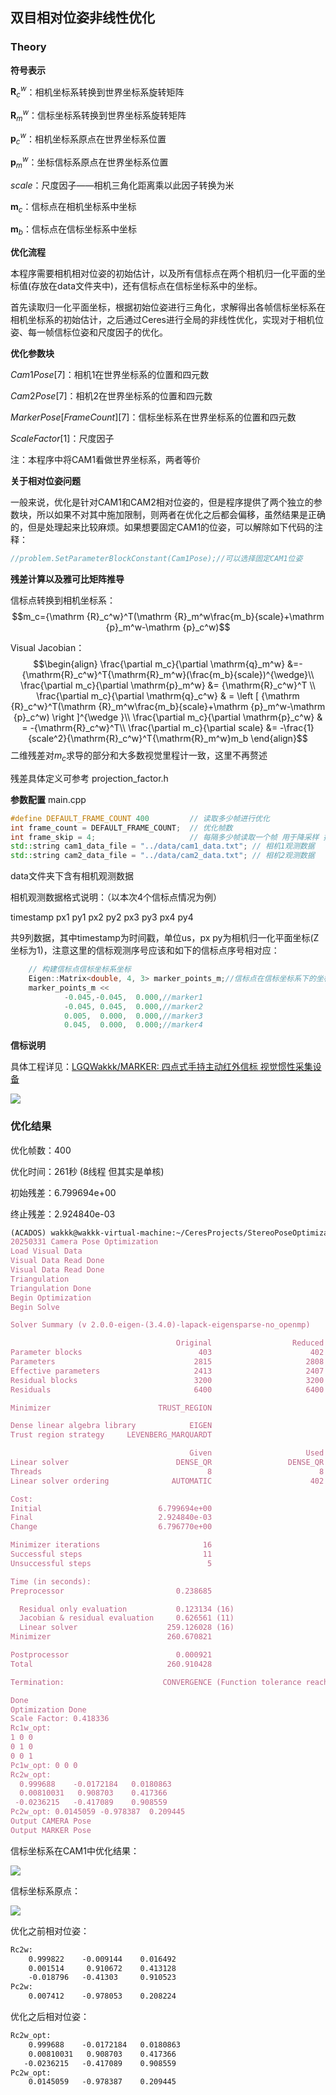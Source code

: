 ## 双目相对位姿非线性优化

### Theory

**符号表示**

$\mathbf{R}_c^w$​：相机坐标系转换到世界坐标系旋转矩阵

$\mathbf{R}_m^w$​：信标坐标系转换到世界坐标系旋转矩阵

$\mathbf{p}_c^w$​：相机坐标系原点在世界坐标系位置

$\mathbf{p}_m^w$​：坐标信标系原点在世界坐标系位置

$scale$：尺度因子——相机三角化距离乘以此因子转换为米

$\mathbf{m}_c$：信标点在相机坐标系中坐标

$\mathbf{m}_b$：信标点在信标坐标系中坐标

**优化流程**

本程序需要相机相对位姿的初始估计，以及所有信标点在两个相机归一化平面的坐标值(存放在data文件夹中)，还有信标点在信标坐标系中的坐标。

首先读取归一化平面坐标，根据初始位姿进行三角化，求解得出各帧信标坐标系在相机坐标系的初始估计，之后通过Ceres进行全局的非线性优化，实现对于相机位姿、每一帧信标位姿和尺度因子的优化。

**优化参数块**

$Cam1 Pose[7]$：相机1在世界坐标系的位置和四元数

$Cam2Pose[7]$：相机2在世界坐标系的位置和四元数

$MarkerPose[FrameCount][7]$：信标坐标系在世界坐标系的位置和四元数

$ScaleFactor[1]$：尺度因子

注：本程序中将CAM1看做世界坐标系，两者等价

**关于相对位姿问题**

一般来说，优化是针对CAM1和CAM2相对位姿的，但是程序提供了两个独立的参数块，所以如果不对其中施加限制，则两者在优化之后都会偏移，虽然结果是正确的，但是处理起来比较麻烦。如果想要固定CAM1的位姿，可以解除如下代码的注释：

```c++
//problem.SetParameterBlockConstant(Cam1Pose);//可以选择固定CAM1位姿
```

**残差计算以及雅可比矩阵推导**

信标点转换到相机坐标系：
$$m_c={\mathrm {R}_c^w}^T(\mathrm {R}_m^w\frac{m_b}{scale}+\mathrm {p}_m^w-\mathrm {p}_c^w)$$

Visual Jacobian：
$$\begin{align}
\frac{\partial m_c}{\partial \mathrm{q}_m^w} &=-{\mathrm{R}_c^w}^T{\mathrm{R}_m^w}(\frac{m_b}{scale})^{\wedge}\\
\frac{\partial m_c}{\partial \mathrm{p}_m^w} &= {\mathrm{R}_c^w}^T \\
\frac{\partial m_c}{\partial \mathrm{q}_c^w} & = \left [ {\mathrm {R}_c^w}^T(\mathrm {R}_m^w\frac{m_b}{scale}+\mathrm {p}_m^w-\mathrm {p}_c^w) \right ]^{\wedge }\\
\frac{\partial m_c}{\partial \mathrm{p}_c^w} & = -{\mathrm{R}_c^w}^T\\
\frac{\partial m_c}{\partial scale} &= -\frac{1}{scale^2}{\mathrm{R}_c^w}^T{\mathrm{R}_m^w}m_b
\end{align}$$
二维残差对$m_c$求导的部分和大多数视觉里程计一致，这里不再赘述

残差具体定义可参考 projection_factor.h

**参数配置** main.cpp

```c++
#define DEFAULT_FRAME_COUNT 400         // 读取多少帧进行优化
int frame_count = DEFAULT_FRAME_COUNT;  // 优化帧数
int frame_skip = 4;                     // 每隔多少帧读取一个帧 用于降采样 提高距离
std::string cam1_data_file = "../data/cam1_data.txt"; // 相机1观测数据
std::string cam2_data_file = "../data/cam2_data.txt"; // 相机2观测数据
```

data文件夹下含有相机观测数据

相机观测数据格式说明：（以本次4个信标点情况为例）

timestamp px1 py1 px2 py2 px3 py3 px4 py4

共9列数据，其中timestamp为时间戳，单位us，px py为相机归一化平面坐标(Z坐标为1)，注意这里的信标观测序号应该和如下的信标点序号相对应：

```c++
	// 构建信标点信标坐标系坐标
	Eigen::Matrix<double, 4, 3> marker_points_m;//信标点在信标坐标系下的坐标
	marker_points_m <<
			-0.045,-0.045,  0.000,//marker1
			-0.045, 0.045,  0.000,//marker2
			0.005,  0.000,  0.000,//marker3
			0.045,  0.000,  0.000;//marker4
```

**信标说明**

具体工程详见：[LGQWakkk/MARKER: 四点式手持主动红外信标 视觉惯性采集设备](https://github.com/LGQWakkk/MARKER)

![](output\marker.png)

### 优化结果

优化帧数：400

优化时间：261秒 (8线程 但其实是单核)

初始残差：6.799694e+00

终止残差：2.924840e-03

```latex
(ACADOS) wakkk@wakkk-virtual-machine:~/CeresProjects/StereoPoseOptimization/Ceres/build$ ./main
20250331 Camera Pose Optimization
Load Visual Data
Visual Data Read Done
Visual Data Read Done
Triangulation
Triangulation Done
Begin Optimization
Begin Solve

Solver Summary (v 2.0.0-eigen-(3.4.0)-lapack-eigensparse-no_openmp)

                                     Original                  Reduced
Parameter blocks                          403                      402
Parameters                               2815                     2808
Effective parameters                     2413                     2407
Residual blocks                          3200                     3200
Residuals                                6400                     6400

Minimizer                        TRUST_REGION

Dense linear algebra library            EIGEN
Trust region strategy     LEVENBERG_MARQUARDT

                                        Given                     Used
Linear solver                        DENSE_QR                 DENSE_QR
Threads                                     8                        8
Linear solver ordering              AUTOMATIC                      402

Cost:
Initial                          6.799694e+00
Final                            2.924840e-03
Change                           6.796770e+00

Minimizer iterations                       16
Successful steps                           11
Unsuccessful steps                          5

Time (in seconds):
Preprocessor                         0.238685

  Residual only evaluation           0.123134 (16)
  Jacobian & residual evaluation     0.626561 (11)
  Linear solver                    259.126028 (16)
Minimizer                          260.670821

Postprocessor                        0.000921
Total                              260.910428

Termination:                      CONVERGENCE (Function tolerance reached. |cost_change|/cost: 1.560248e-07 <= 1.000000e-06)

Done
Optimization Done
Scale Factor: 0.418336
Rc1w_opt: 
1 0 0
0 1 0
0 0 1
Pc1w_opt: 0 0 0
Rc2w_opt: 
  0.999688    -0.0172184   0.0180863
  0.00810031   0.908703    0.417366
 -0.0236215   -0.417089    0.908559
Pc2w_opt: 0.0145059 -0.978387  0.209445
Output CAMERA Pose
Output MARKER Pose
```

信标坐标系在CAM1中优化结果：

![](output\marker_frame.png)

信标坐标系原点：

![](output\marker_origin.png)

优化之前相对位姿：

```latex
Rc2w: 
	0.999822    -0.009144    0.016492
	0.001514     0.910672  	 0.413128
	-0.018796   -0.41303     0.910523
Pc2w: 
	0.007412    -0.978053    0.208224
```

优化之后相对位姿：

```latex
Rc2w_opt: 
    0.999688    -0.0172184   0.0180863
    0.00810031   0.908703    0.417366
   -0.0236215   -0.417089    0.908559
Pc2w_opt: 
    0.0145059   -0.978387    0.209445
```

